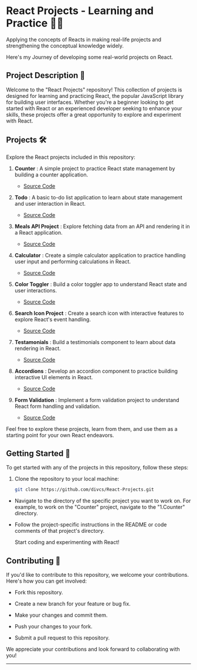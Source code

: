 # React Projects - Learning and Practice 🚀🌟

<p>Applying the concepts of Reacts in making real-life projects and strengthening the conceptual knowledge widely.</p>
<p>Here's my Journey of developing some real-world projects on React.</p>


## Project Description 📝
Welcome to the "React Projects" repository! This collection of projects is designed for learning and practicing React, the popular JavaScript library for building user interfaces. Whether you're a beginner looking to get started with React or an experienced developer seeking to enhance your skills, these projects offer a great opportunity to explore and experiment with React.

## Projects 🛠️

Explore the React projects included in this repository:

1. **Counter** : A simple project to practice React state management by building a counter application.
   - [Source Code](https://github.com/divcs/React-Projects/tree/main/1.Counter)

2. **Todo** : A basic to-do list application to learn about state management and user interaction in React.
   - [Source Code](https://github.com/divcs/React-Projects/tree/main/2.Todo)

3. **Meals API Project** : Explore fetching data from an API and rendering it in a React application.
   - [Source Code](https://github.com/divcs/React-Projects/tree/main/3.Meals-API-Project)

4. **Calculator** : Create a simple calculator application to practice handling user input and performing calculations in React.
    - [Source Code](https://github.com/divcs/React-Projects/tree/main/4.Calculator)

5. **Color Toggler** : Build a color toggler app to understand React state and user interactions.
    - [Source Code](https://github.com/divcs/React-Projects/tree/main/5.Color-Toggler)

6. **Search Icon Project** : Create a search icon with interactive features to explore React's event handling.
    - [Source Code](https://github.com/divcs/React-Projects/tree/main/6.Search-Icon-Project)

7. **Testamonials** : Build a testimonials component to learn about data rendering in React.
    - [Source Code](https://github.com/divcs/React-Projects/tree/main/7.Testamonials)

8. **Accordions** : Develop an accordion component to practice building interactive UI elements in React.
    - [Source Code](https://github.com/divcs/React-Projects/tree/main/8.Accordions)

9. **Form Validation** : Implement a form validation project to understand React form handling and validation.
     - [Source Code](https://github.com/divcs/React-Projects/tree/main/9.Form-Validation)

Feel free to explore these projects, learn from them, and use them as a starting point for your own React endeavors.

## Getting Started 🚀

To get started with any of the projects in this repository, follow these steps:

1. Clone the repository to your local machine:

   ```bash
   git clone https://github.com/divcs/React-Projects.git

- Navigate to the directory of the specific project you want to work on. For example, to work on the "Counter" project, navigate to the "1.Counter" directory.

- Follow the project-specific instructions in the README or code comments of that project's directory.

  Start coding and experimenting with React!
## Contributing 🤝

If you'd like to contribute to this repository, we welcome your contributions. Here's how you can get involved:

- Fork this repository.

- Create a new branch for your feature or bug fix.

- Make your changes and commit them.

- Push your changes to your fork.

- Submit a pull request to this repository.

We appreciate your contributions and look forward to collaborating with you!

<hr>
